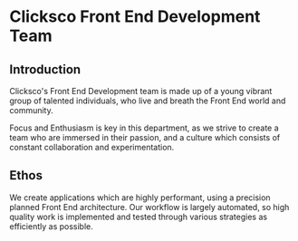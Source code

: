# Clicksco Front End Development Team

## Introduction

Clicksco's Front End Development team is made up of a young vibrant group of talented individuals, who live and breath the Front End world and community.

Focus and Enthusiasm is key in this department, as we strive to create a team who are immersed in their passion, and a culture which consists of constant collaboration and experimentation.

## Ethos

We create applications which are highly performant, using a precision planned Front End architecture. Our workflow is largely automated, so high quality work is implemented and tested through various strategies as efficiently as possible.

